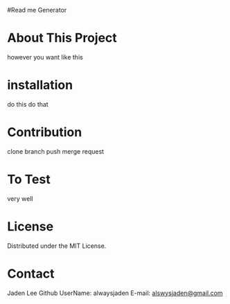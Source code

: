 #Read me Generator
# About This Project
however you want like this 
# installation
do this do that
# Contribution
clone branch push merge request
# To Test 
very well
# License 
Distributed under the MIT License.
# Contact 
Jaden Lee 
 Github UserName: alwaysjaden
 E-mail: alswysjaden@gmail.com
